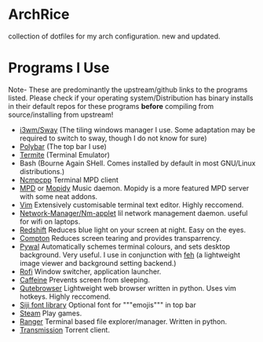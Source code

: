 # ArchRice
collection of dotfiles for my arch configuration. new and updated.

# Programs I Use
Note- These are predominantly the upstream/github links to the programs listed. Please check if your operating system/Distribution has binary installs in their default repos for these programs **before** compiling from source/installing from upstream!
* [i3wm](https://i3wm.org/)[/Sway](http://swaywm.org/) (The tiling windows manager I use. Some adaptation may be required to switch to sway, though I do not know for sure)
* [Polybar](https://github.com/jaagr/polybar) (The top bar I use)
* [Termite](https://github.com/thestinger/termite) (Terminal Emulator)
* Bash (Bourne Again SHell. Comes installed by default in most GNU/Linux distributions.)
* [Ncmpcpp](https://github.com/arybczak/ncmpcpp) Terminal MPD client
* [MPD](https://github.com/MusicPlayerDaemon/MPD) or [Mopidy](https://www.mopidy.com/) Music daemon. Mopidy is a more featured MPD server with some neat addons.
* [Vim](https://github.com/vim/vim) Extensively customisable terminal text editor. Highly reccomend.
* [Network-Manager/Nm-applet](https://github.com/NetworkManager/NetworkManager) lil network management daemon. useful for wifi on laptops.
* [Redshift](https://github.com/jonls/redshift) Reduces blue light on your screen at night. Easy on the eyes.
* [Compton](https://github.com/chjj/compton) Reduces screen tearing and provides transparrency.
* [Pywal](https://github.com/dylanaraps/pywal) Automatically schemes terminal colours, and sets desktop background. Very useful. I use in conjunction with [feh](https://github.com/derf/feh) (a lightweight image viewer and background setting backend.)
* [Rofi](https://github.com/DaveDavenport/rofi) Window switcher, application launcher.
* [Caffeine](https://gitlab.com/WhyNotHugo/caffeine-ng) Prevents screen from sleeping.
* [Qutebrowser](http://qutebrowser.org/) Lightweight web browser written in python. Uses vim hotkeys. Highly reccomend.
* [Siji font library](https://github.com/stark/siji) Optional font for """emojis"""  in top bar
* [Steam](http://store.steampowered.com/about/) Play games.
* [Ranger](https://github.com/ranger/ranger) Terminal based file explorer/manager. Written in python.
* [Transmission](https://transmissionbt.com/) Torrent client.
